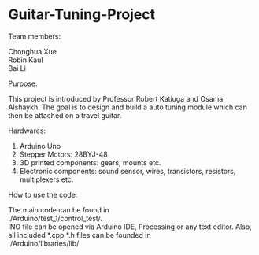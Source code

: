 # Guitar-Tuning-Project

Team members:

  Chonghua Xue<br/>
  Robin Kaul<br/>
  Bai Li<br/>

Purpose:

  This project is introduced by Professor Robert Katiuga and Osama Alshaykh. The goal is to design and build a auto tuning module which can then be attached on a travel guitar. 
  
Hardwares:
  1. Arduino Uno
  2. Stepper Motors: 28BYJ-48
  3. 3D printed components: gears, mounts etc.
  4. Electronic components: sound sensor, wires, transistors, resistors, multiplexers etc.

How to use the code:

The main code can be found in<br/>./Arduino/test_1/control_test/.<br/>
INO file can be opened via Arduino IDE, Processing or any text editor. Also, all included *.cpp *.h files can be founded in<br/> ./Arduino/libraries/lib/
